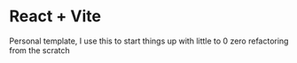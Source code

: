 # React + Vite

Personal template, I use this to start things up with little to 0 zero refactoring from the scratch
